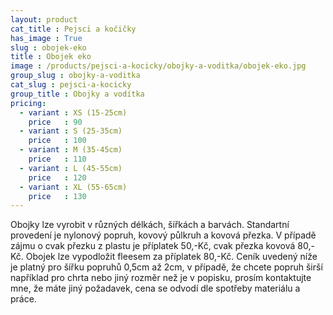 ```yaml
---
layout: product
cat_title : Pejsci a kočičky
has_image : True
slug : obojek-eko
title : Obojek eko
image : /products/pejsci-a-kocicky/obojky-a-voditka/obojek-eko.jpg
group_slug : obojky-a-voditka
cat_slug : pejsci-a-kocicky
group_title : Obojky a vodítka
pricing:
  - variant : XS (15-25cm)
    price   : 90
  - variant : S (25-35cm)
    price   : 100
  - variant : M (35-45cm)
    price   : 110
  - variant : L (45-55cm)
    price   : 120
  - variant : XL (55-65cm)
    price   : 130
---
```


Obojky lze vyrobit v různých délkách, šířkách a barvách. Standartní provedení je nylonový popruh, kovový půlkruh a kovová přezka. V případě zájmu o cvak přezku z plastu je příplatek 50,-Kč, cvak přezka kovová 80,-Kč. Obojek lze vypodložit fleesem za příplatek 80,-Kč. Ceník uvedený níže je platný pro šířku popruhů 0,5cm až 2cm, v případě, že chcete popruh širší například pro chrta nebo jiný rozměr než je v popisku, prosím kontaktujte mne, že máte jiný požadavek, cena se odvodí dle spotřeby materiálu a práce.


